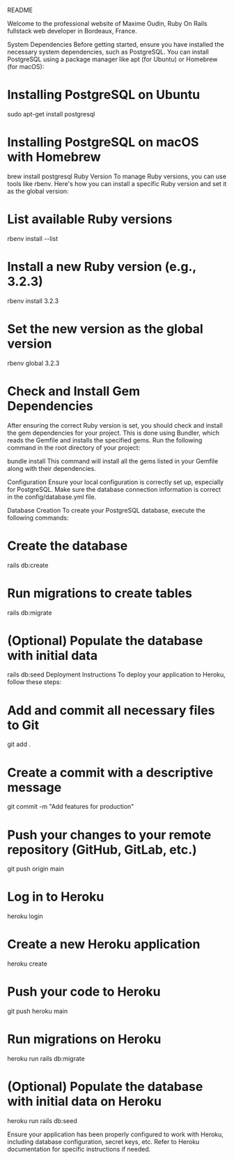 README

Welcome to the professional website of Maxime Oudin, Ruby On Rails fullstack web developer in Bordeaux, France.

System Dependencies
Before getting started, ensure you have installed the necessary system dependencies, such as PostgreSQL. You can install PostgreSQL using a package manager like apt (for Ubuntu) or Homebrew (for macOS):

# Installing PostgreSQL on Ubuntu
sudo apt-get install postgresql

# Installing PostgreSQL on macOS with Homebrew
brew install postgresql
Ruby Version
To manage Ruby versions, you can use tools like rbenv. Here's how you can install a specific Ruby version and set it as the global version:


# List available Ruby versions
rbenv install --list

# Install a new Ruby version (e.g., 3.2.3)
rbenv install 3.2.3

# Set the new version as the global version
rbenv global 3.2.3

# Check and Install Gem Dependencies
After ensuring the correct Ruby version is set, you should check and install the gem dependencies for your project. This is done using Bundler, which reads the Gemfile and installs the specified gems. Run the following command in the root directory of your project:

bundle install
This command will install all the gems listed in your Gemfile along with their dependencies.

Configuration
Ensure your local configuration is correctly set up, especially for PostgreSQL. Make sure the database connection information is correct in the config/database.yml file.

Database Creation
To create your PostgreSQL database, execute the following commands:

# Create the database
rails db:create

# Run migrations to create tables
rails db:migrate

# (Optional) Populate the database with initial data
rails db:seed
Deployment Instructions
To deploy your application to Heroku, follow these steps:


# Add and commit all necessary files to Git
git add .

# Create a commit with a descriptive message
git commit -m "Add features for production"

# Push your changes to your remote repository (GitHub, GitLab, etc.)
git push origin main

# Log in to Heroku
heroku login

# Create a new Heroku application
heroku create

# Push your code to Heroku
git push heroku main

# Run migrations on Heroku
heroku run rails db:migrate

# (Optional) Populate the database with initial data on Heroku
heroku run rails db:seed


Ensure your application has been properly configured to work with Heroku, including database configuration, secret keys, etc. Refer to Heroku documentation for specific instructions if needed.
